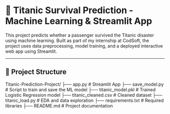 # 🚢 Titanic Survival Prediction - Machine Learning & Streamlit App

This project predicts whether a passenger survived the Titanic disaster using machine learning. Built as part of my internship at CodSoft, the project uses data preprocessing, model training, and a deployed interactive web app using Streamlit.

---

## 📌 Project Structure

Titanic-Prediction-Project/
├── app.py # Streamlit App
├── save_model.py # Script to train and save the ML model
├── titanic_model.pkl # Trained Logistic Regression model
├── titanic_cleaned.csv # Cleaned dataset
├── titanic_load.py # EDA and data exploration
├── requirements.txt # Required libraries
├── README.md # Project documentation





